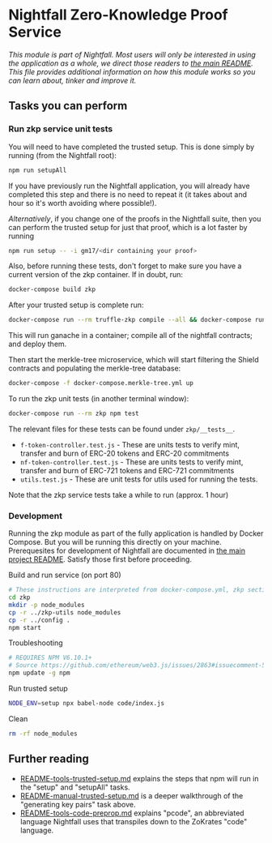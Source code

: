 # Nightfall Zero-Knowledge Proof Service

_This module is part of Nightfall. Most users will only be interested in using the application as a whole, we direct those readers to [the main README](../README.md). This file provides additional
information on how this module works so you can learn about, tinker and improve it._

## Tasks you can perform

### Run zkp service unit tests

You will need to have completed the trusted setup. This is done simply by running (from the Nightfall root):

```sh
npm run setupAll
```

If you have previously run the Nightfall application, you will already have completed this step and there is no need to repeat it (it takes about and hour so it's worth avoiding where possible!).

_Alternatively_, if you change one of the proofs in the Nightfall suite, then you can perform the trusted setup for just that proof, which is a lot faster by running

```sh
npm run setup -- -i gm17/<dir containing your proof>
```

Also, before running these tests, don't forget to make sure you have a current version of the zkp container. If in doubt, run:

```sh
docker-compose build zkp
```

After your trusted setup is complete run:

```sh
docker-compose run --rm truffle-zkp compile --all && docker-compose run --rm truffle-zkp migrate --reset --network=default
```

This will run ganache in a container; compile all of the nightfall contracts; and deploy them.  

Then start the merkle-tree microservice, which will start filtering the Shield contracts and populating the merkle-tree database:

```sh
docker-compose -f docker-compose.merkle-tree.yml up
```

To run the zkp unit tests (in another terminal window):

```sh
docker-compose run --rm zkp npm test
```

The relevant files for these tests can be found under `zkp/__tests__`.

-   `f-token-controller.test.js` - These are units tests to verify mint, transfer and burn of ERC-20 tokens and ERC-20 commitments
-   `nf-token-controller.test.js` - These are units tests to verify mint, transfer and burn of ERC-721 tokens and ERC-721 commitments
-   `utils.test.js` - These are unit tests for utils used for running the tests.

Note that the zkp service tests take a while to run (approx. 1 hour)

### Development

Running the zkp module as part of the fully application is handled by Docker Compose. But you will be running this directly on your machine. Prerequesites for development of Nightfall are documented in [the main project README](../README.md). Satisfy those first before proceeding.

Build and run service (on port 80)

```sh
# These instructions are interpreted from docker-compose.yml, zkp section, and the zkp Dockerfile
cd zkp
mkdir -p node_modules
cp -r ../zkp-utils node_modules
cp -r ../config .
npm start
```

Troubleshooting

```sh
# REQUIRES NPM V6.10.1+
# Source https://github.com/ethereum/web3.js/issues/2863#issuecomment-514226742
npm update -g npm
```

Run trusted setup

```sh
NODE_ENV=setup npx babel-node code/index.js
```

Clean

```sh
rm -rf node_modules
```

## Further reading

-   [README-tools-trusted-setup.md](code/README-tools-trusted-setup.md) explains the steps that npm
  will run in the "setup" and "setupAll" tasks.
-   [README-manual-trusted-setup.md](code/README-manual-trusted-setup.md) is a deeper walkthrough of
  the "generating key pairs" task above.
-   [README-tools-code-preprop.md](code/README-tools-code-preprop.md) explains "pcode", an abbreviated
  language Nightfall uses that transpiles down to the ZoKrates "code" language.
